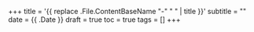 +++
title = '{{ replace .File.ContentBaseName "-" " " | title }}'
subtitle = ""
date = {{ .Date }}
draft = true
toc = true
tags = []
+++
